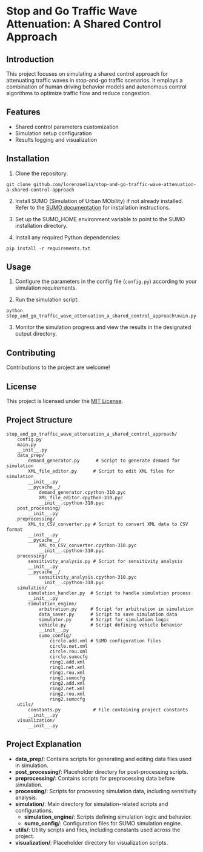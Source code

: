 # Stop and Go Traffic Wave Attenuation: A Shared Control Approach

## Introduction

This project focuses on simulating a shared control approach for attenuating traffic waves in stop-and-go traffic scenarios. It employs a combination of human driving behavior models and autonomous control algorithms to optimize traffic flow and reduce congestion.

## Features

- Shared control parameters customization
- Simulation setup configuration
- Results logging and visualization

## Installation

1. Clone the repository:

```
git clone github.com/lorenzoelia/stop-and-go-traffic-wave-attenuation-a-shared-control-approach
```

2. Install SUMO (Simulation of Urban MObility) if not already installed. Refer to the [SUMO documentation](https://sumo.dlr.de/docs/) for installation instructions.

3. Set up the SUMO_HOME environment variable to point to the SUMO installation directory.

4. Install any required Python dependencies:

```
pip install -r requirements.txt
```

## Usage

1. Configure the parameters in the config file (`config.py`) according to your simulation requirements.

2. Run the simulation script:

```
python stop_and_go_traffic_wave_attenuation_a_shared_control_approach\main.py
```

3. Monitor the simulation progress and view the results in the designated output directory.


## Contributing

Contributions to the project are welcome!

## License

This project is licensed under the [MIT License](LICENSE).

## Project Structure

```
stop_and_go_traffic_wave_attenuation_a_shared_control_approach/
    config.py
    main.py
    __init__.py
    data_prep/
        demand_generator.py      # Script to generate demand for simulation
        XML_file_editor.py      # Script to edit XML files for simulation
        __init__.py
        __pycache__/
            demand_generator.cpython-310.pyc
            XML_file_editor.cpython-310.pyc
            __init__.cpython-310.pyc
    post_processing/
        __init__.py
    preprocessing/
        XML_to_CSV_converter.py # Script to convert XML data to CSV format
        __init__.py
        __pycache__/
            XML_to_CSV_converter.cpython-310.pyc
            __init__.cpython-310.pyc
    processing/
        sensitivity_analysis.py # Script for sensitivity analysis
        __init__.py
        __pycache__/
            sensitivity_analysis.cpython-310.pyc
            __init__.cpython-310.pyc
    simulation/
        simulation_handler.py  # Script to handle simulation process
        __init__.py
        simulation_engine/
            arbitration.py     # Script for arbitration in simulation
            data_saver.py      # Script to save simulation data
            simulator.py       # Script for simulation logic
            vehicle.py         # Script defining vehicle behavior
            __init__.py
            sumo_config/
                circle.add.xml # SUMO configuration files
                circle.net.xml
                circle.rou.xml
                circle.sumocfg
                ring1.add.xml
                ring1.net.xml
                ring1.rou.xml
                ring1.sumocfg
                ring2.add.xml
                ring2.net.xml
                ring2.rou.xml
                ring2.sumocfg
    utils/
        constants.py            # File containing project constants
        __init__.py
    visualization/
        __init__.py
```

## Project Explanation

- **data_prep/**: Contains scripts for generating and editing data files used in simulation.
- **post_processing/**: Placeholder directory for post-processing scripts.
- **preprocessing/**: Contains scripts for preprocessing data before simulation.
- **processing/**: Scripts for processing simulation data, including sensitivity analysis.
- **simulation/**: Main directory for simulation-related scripts and configurations.
  - **simulation_engine/**: Scripts defining simulation logic and behavior.
  - **sumo_config/**: Configuration files for SUMO simulation engine.
- **utils/**: Utility scripts and files, including constants used across the project.
- **visualization/**: Placeholder directory for visualization scripts.
